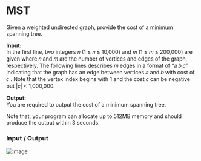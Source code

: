 # MST

Given a weighted undirected graph, provide the cost of a minimum spanning tree. <br>

<b>Input:</b> <br> 
In the first line, two integers 𝑛 (1 ≤ 𝑛 ≤ 10,000) and 𝑚 (1 ≤ 𝑚 ≤ 200,000) are given where 𝑛
and 𝑚 are the number of vertices and edges of the graph, respectively. The following lines describes
𝑚 edges in a format of “𝑎 𝑏 𝑐” indicating that the graph has an edge between vertices 𝑎 and 𝑏 with
cost of 𝑐 . Note that the vertex index begins with 1 and the cost 𝑐 can be negative but |𝑐| <
1,000,000. <br>

<b>Output:</b> <br>
You are required to output the cost of a minimum spanning tree. <br>

Note that, your program can allocate up to 512MB memory and should produce the output within 3
seconds. <br>

### Input / Output
![image](https://user-images.githubusercontent.com/81274632/214039870-eb62e5ab-1d07-4383-8f23-0b44867c1bcc.png)

